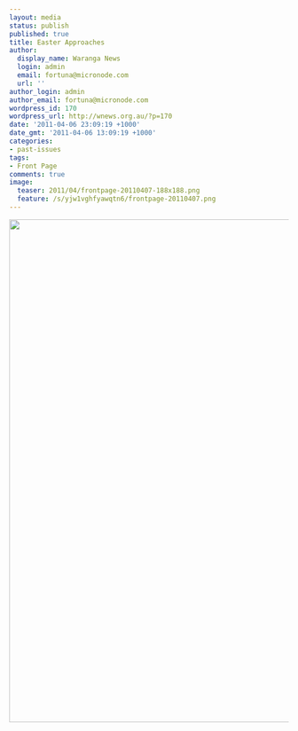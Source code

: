 ```yaml
---
layout: media
status: publish
published: true
title: Easter Approaches
author:
  display_name: Waranga News
  login: admin
  email: fortuna@micronode.com
  url: ''
author_login: admin
author_email: fortuna@micronode.com
wordpress_id: 170
wordpress_url: http://wnews.org.au/?p=170
date: '2011-04-06 23:09:19 +1000'
date_gmt: '2011-04-06 13:09:19 +1000'
categories:
- past-issues
tags:
- Front Page
comments: true
image:
  teaser: 2011/04/frontpage-20110407-188x188.png
  feature: /s/yjw1vghfyawqtn6/frontpage-20110407.png
---
```


<a href="{{ site.url }}/images/2011/04/frontpage-20110407.pdf"><img class="aligncenter size-full wp-image-167" title="Front Page - 7th April 2011" src="{{ site.url }}/images/2011/04/frontpage-20110407.png" alt="" width="624" height="907" /></a>
